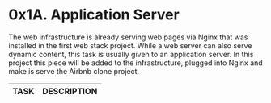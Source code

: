 # 0x1A. Application Server
The web infrastructure is already serving web pages via Nginx that was installed in the first web stack project. While a web server can also serve dynamic content, this task is usually given to an application server. In this project this piece will be added to the infrastructure, plugged into Nginx and make is serve the Airbnb clone project.

TASK | DESCRIPTION
---|---
